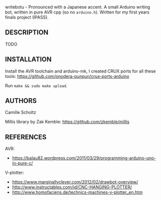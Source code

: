 writebotu - Pronounced with a Japanese accent. A small Arduino writing
bot, written in pure AVR cpp (so no `arduino.h`). Written for my first
years finals project (IPASS).

## DESCRIPTION

TODO


## INSTALLATION

Install the AVR toolchain and arduino-mk, I created CRUX ports for all
these tools: https://github.com/onodera-punpun/crux-ports-arduino

Run `make && sudo make upload`.


## AUTHORS

Camille Scholtz

Millis library by Zak Kemble: https://github.com/zkemble/millis


## REFERENCES

AVR:
* https://balau82.wordpress.com/2011/03/29/programming-arduino-uno-in-pure-c/

V-plotter:
* https://www.marginallyclever.com/2012/02/drawbot-overview/
* http://www.instructables.com/id/CNC-HANGING-PLOTTER/
* http://www.homofaciens.de/technics-machines-v-plotter_en.htm
